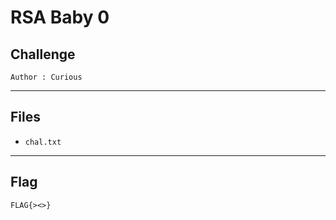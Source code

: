 # RSA Baby 0

## Challenge
```
Author : Curious
```

---
## Files
- `chal.txt`

---
## Flag
```
FLAG{><>}
```
